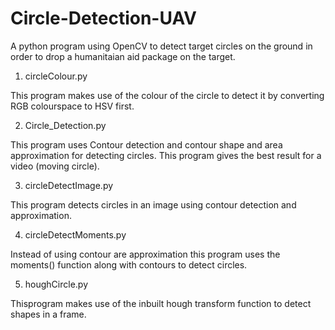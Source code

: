 # Circle-Detection-UAV
A python program using OpenCV to detect target circles on the ground in order to drop a humanitaian aid package on the target.

1. circleColour.py

This program makes use of the colour of the circle to detect it by converting RGB colourspace to HSV first.

2. Circle_Detection.py

This program uses Contour detection and contour shape and area approximation for detecting circles. This program gives the best result for a video (moving circle).

3. circleDetectImage.py

This program detects circles in an image using contour detection and approximation.

4. circleDetectMoments.py

Instead of using contour are approximation this program uses the moments() function along with contours to detect circles.

5. houghCircle.py

Thisprogram makes use of the inbuilt hough transform function to detect shapes in a frame.
